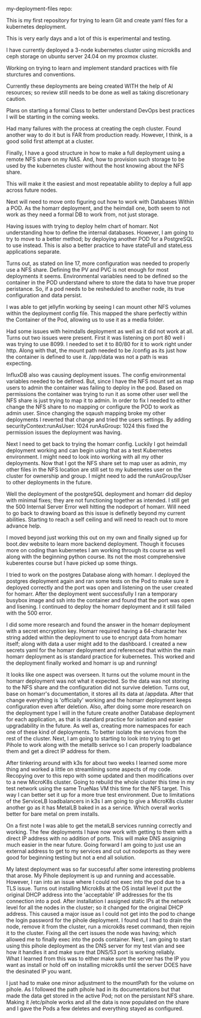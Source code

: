 my-deployment-files repo:  

This is my first repository for trying to learn Git and create yaml files for a kubernetes deployment.  

This is very early days and a lot of this is experimental and testing.  

I have currently deployed a 3-node kubernetes cluster using microk8s and ceph storage on ubuntu server 24.04 on my proxmox cluster.  

Working on trying to learn and implement standard practices with file sturctures and conventions.  

Currently these deployments are being created WITH the help of AI resources; so review still needs to be done as well as taking discretionary caution.  

Plans on starting a formal Class to better understand DevOps best practices I will be starting in the coming weeks. 

Had many failures with the process at creating the ceph cluster.  Found another way to do it but is FAR from production ready.  However, I think, is a good solid first attempt at a cluster.

Finally, I have a good structure in how to make a full deployment using a remote NFS share on my NAS.  And, how to provision such storage to be used by the kubernetes cluster without the host knowing about the NFS share.

This will make it the easiest and most repeatable ability to deploy a full app across future nodes.

Next will need to move onto figuring out how to work with Databases Within a POD.  As the homarr deployment, and the heimdall one, both seem to not work as they need a formal DB to work from, not just storage. 

Having issues with trying to deploy helm chart of homarr. Not understanding how to define the internal databases.  However, I am going to try to move to a better method; by deploying another POD for a PostgreSQL to use instead.  This is also a better practice to have stateFull and stateLess applications separate.  

Turns out, as stated on line 17, more configuration was needed to properly use a NFS share.  Defining the PV and PVC is not enough for most deployments it seems.  Environmental variables need to be defined so the container in the POD understand where to store the data to have true proper peristance.  So, if a pod needs to be resheduled to another node, its true configuration and data persist.  

I was able to get jellyfin working by seeing I can mount other NFS volumes within the deployment config file.  This mapped the share perfectly within the Container of the Pod, allowing us to use it as a media folder. 

Had some issues with heimdalls deployment as well as it did not work at all.  Turns out two issues were present.  First it was listening on port 80 well i was trying to use 8099.  I needed to set it to 80/80 for it to work right under http.  Along with that, the mount path needed to be /config as its just how the container is defined to use it.  /app/data was not a path is was expecting.  

InfluxDB also was causing deployment issues.  The config environmental variables needed to be defined. But, since I have the NFS mount set as map users to admin the container was failing to deploy in the pod.  Based on permissions the container was trying to run it as some other user well the NFS share is just trying to map it to admin.  In order to fix I needed to either change the NFS share to no mapping or configure the POD to work as admin user.  Since changing the sqaush mapping broke my other deployments I reverted that change and tried the users settings.  By adding securityContext:runAsUser: 1024  runAsGroup: 1024 this fixed the permission issues the deployment was having. 

Next I need to get back to trying the homarr config.  Luckily I got heimdall deployment working and can begin using that as a test Kubernetes environment. I might need to look into working with all my other deployments. Now that I got the NFS share set to map user as admin, my other files in the NFS location are still set to my kubernetes user on the cluster for ownership and group.  I might need to add the runAsGroup/User to other deployments in the future.

Well the deployment of the postgreSQL deployment and homarr did deploy with minimal fixes; they are not functioning together as intended.  I still get the 500 Internal Server Error well hitting the nodeport of homarr.  Will need to go back to drawing board as this issue is definetly beyond my current abilities.  Starting to reach a self ceiling and will need to reach out to more advance help.

I moved beyond just working this out on my own and finally signed up for boot.dev website to learn more backend deployment.  Though it focuses more on coding than kubernetes I am working through its course as well along with the beginning python course.  Its not the most comprehensive kuberentes course but I have picked up some things. 

I tried to work on the postgres Database along with homarr.  I deployed the postgres deployment again and ran some tests on the Pod to make sure it deployed correctly and the port was open and listening on the user created for homarr.  After the deployment went successfully I ran a temporary busybox image and ssh into the container and found that the port was open and lisening.  I continued to deploy the homarr deployment and it still failed with the 500 error. 

I did some more research and found the answer in the homarr deployment with a secret encryption key. Homarr required having a 64-character hex string added within the deployment to use to encrypt data from homarr itself; along with data a user might add to the dashboard. I created a new secrets yaml for the homarr deployment and referenced that within the main homarr deployment as is standard practice for kubernetes.  This worked and the deployment finally worked and homarr is up and running!

It looks like one aspect was overseen.  It turns out the volume mount in the homarr deployment was not what it expected.  So the data was not storing to the NFS share and the configuration did not survive deletion.  Turns out, base on homarr's documentation, it stores all its data at    /appdata.  After that change everything is 'officially' working and the homarr deployment keeps configuration even after deletion.  Also, after doing some more research on the deployment type I will in the future create another Database deployment for each application, as that is standard practice for isolation and easier upgradability in the future.  As well as, creating more namespaces for each one of these kind of deployments.  To better isolate the services from the rest of the cluster. Next, I am going to starting to look into trying to get Pihole to work along with the metallb serivce so I can properly loadbalance them and get a direct IP address for them.  

After tinkering around with k3s for about two weeks I learned some more thing and worked a little on streamlining some aspects of my code.  Recopying over to this repo with some updated and then modifications over to a new MicroK8s cluster.  Going to rebuild the whole cluster this time in my test network using the same TrueNas VM this time for the NFS target.  This way I can better set it up for a more true test environment.  Due to limitations of the ServiceLB loadbalancers in k3s I am going to give a MicroK8s cluster another go as it has MetalLB baked in as a service.  Which overall works better for bare metal on prem installs. 

On a first note I was able to get the metalLB services running correctly and working.  The few deployments I have now work with getting to them with a direct IP address with no addition of ports.  This will make DNS assigning much easier in the near future.  Going forward I am going to just use an external address to get to my services and cut out nodeports as they were good for beginning testing but not a end all solution.

My latest deployment was so far successful after some interesting problems that arose. My Pihole deployment is up and running and accessable. However, I ran into an issue where I could not exec into the pod due to a TLS issue.  Turns out installing Microk8s at the OS install level it put the original DHCP address into the 'acceptable' IP addresses for the tls connection into a pod.  After installation I assigned static IPs at the network level for all the nodes in the cluster; so it changed for the original DHCP address.  This caused a major issue as I could not get into the pod to change the login password for the pihole deployment. I found out I had to drain the node, remove it from the cluster, run a microk8s reset command, then rejoin it to the cluster.  Fixing all the cert issues the node was having; which allowed me to finally exec into the pods container.  Next, I am going to start using this pihole deployment as the DNS server for my test vlan and see how it handles it and make sure that DNS/53 port is working reliably.  
What I learned from this was to either make sure the server has the IP you want as install or hold off on installing microk8s until the server DOES have the desinated IP you want.  

I just had to make one minor adjustment to the mountPath for the volume on pihole.  As I followed the path pihole had in its documentations but that made the data get stored in the active Pod; not on the persistant NFS share.  Making it /etc/pihole works and all the data is now populated on the share and I gave the Pods a few deletes and everything stayed as configured. 